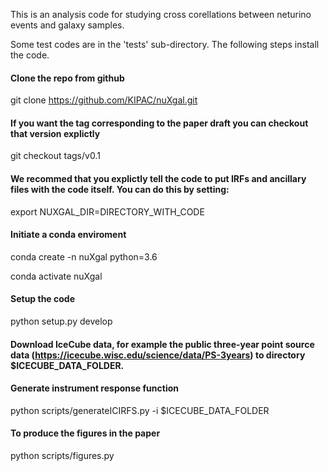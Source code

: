 


This is an analysis code for studying cross corellations between neturino events and galaxy samples.

Some test codes are in the 'tests' sub-directory.
The following steps install the code. 

#### Clone the repo from github
git clone https://github.com/KIPAC/nuXgal.git

#### If you want the tag corresponding to the paper draft you can checkout that version explictly
git checkout tags/v0.1

#### We recommed that you explictly tell the code to put IRFs and ancillary files with the code itself.  You can do this by setting:
export NUXGAL_DIR=DIRECTORY_WITH_CODE

#### Initiate a conda enviroment 
conda create -n nuXgal python=3.6 

conda activate nuXgal

#### Setup the code
python setup.py develop

#### Download IceCube data, for example the public three-year point source data (https://icecube.wisc.edu/science/data/PS-3years) to directory $ICECUBE_DATA_FOLDER.

#### Generate instrument response function
python scripts/generateICIRFS.py -i $ICECUBE_DATA_FOLDER

#### To produce the figures in the paper
python scripts/figures.py 
